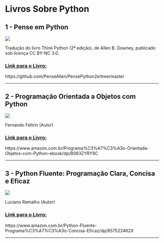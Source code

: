 # Livros Sobre Python

## 1 - Pense em Python

<a href="https://github.com/PenseAllen/PensePython2e/tree/master"><img src="https://m.media-amazon.com/images/I/71CMylJf8qL._SY466_.jpg"></a>

Tradução do livro Think Python (2ª edição), de Allen B. Downey, publicado sob licença CC BY-NC 3.0.

<h3><a href="https://github.com/PenseAllen/PensePython2e/tree/master">Link para o Livro:</a></h3>
https://github.com/PenseAllen/PensePython2e/tree/master

---

## 2 - Programação Orientada a Objetos com Python

<a href="https://www.amazon.com.br/Programa%C3%A7%C3%A3o-Orientada-Objetos-com-Python-ebook/dp/B083ZYRY9C"><img src="https://m.media-amazon.com/images/I/61tq+EDNMzL._SY466_.jpg"></a>

Fernando Feltrin (Autor) 

<h3><a href="https://www.amazon.com.br/Programa%C3%A7%C3%A3o-Orientada-Objetos-com-Python-ebook/dp/B083ZYRY9C">Link para o Livro:</a></h3>
https://www.amazon.com.br/Programa%C3%A7%C3%A3o-Orientada-Objetos-com-Python-ebook/dp/B083ZYRY9C

---

## 3 - Python Fluente: Programação Clara, Concisa e Eficaz

<a href="https://www.amazon.com.br/Python-Fluente-Programa%C3%A7%C3%A3o-Concisa-Eficaz/dp/857522462X"><img src="https://m.media-amazon.com/images/I/71nnLTh7VXL._SY466_.jpg"></a>

Luciano Ramalho (Autor) 

<h3><a href="https://www.amazon.com.br/Python-Fluente-Programa%C3%A7%C3%A3o-Concisa-Eficaz/dp/857522462X">Link para o Livro:</a></h3>
https://www.amazon.com.br/Python-Fluente-Programa%C3%A7%C3%A3o-Concisa-Eficaz/dp/857522462X

---

